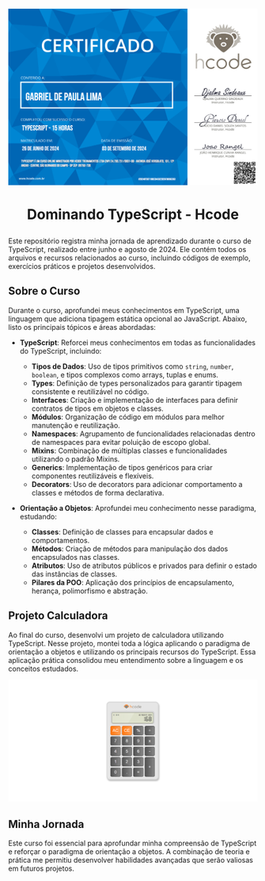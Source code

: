 <p align="center">
  <img src="https://github.com/GabrielLima5/curso-typescript/blob/main/certificate/certificate.png" alt="Certificado TypeScript">
</p>

# <p align="center">Dominando TypeScript - Hcode</p>

Este repositório registra minha jornada de aprendizado durante o curso de TypeScript, realizado entre junho e agosto de 2024. Ele contém todos os arquivos e recursos relacionados ao curso, incluindo códigos de exemplo, exercícios práticos e projetos desenvolvidos.

## Sobre o Curso

Durante o curso, aprofundei meus conhecimentos em TypeScript, uma linguagem que adiciona tipagem estática opcional ao JavaScript. Abaixo, listo os principais tópicos e áreas abordadas:

- **TypeScript**: Reforcei meus conhecimentos em todas as funcionalidades do TypeScript, incluindo:

  - **Tipos de Dados**: Uso de tipos primitivos como `string`, `number`, `boolean`, e tipos complexos como arrays, tuplas e enums.
  - **Types**: Definição de types personalizados para garantir tipagem consistente e reutilizável no código.
  - **Interfaces**: Criação e implementação de interfaces para definir contratos de tipos em objetos e classes.
  - **Módulos**: Organização de código em módulos para melhor manutenção e reutilização.
  - **Namespaces**: Agrupamento de funcionalidades relacionadas dentro de namespaces para evitar poluição de escopo global.
  - **Mixins**: Combinação de múltiplas classes e funcionalidades utilizando o padrão Mixins.
  - **Generics**: Implementação de tipos genéricos para criar componentes reutilizáveis e flexíveis.
  - **Decorators**: Uso de decorators para adicionar comportamento a classes e métodos de forma declarativa.

- **Orientação a Objetos**: Aprofundei meu conhecimento nesse paradigma, estudando:
  - **Classes**: Definição de classes para encapsular dados e comportamentos.
  - **Métodos**: Criação de métodos para manipulação dos dados encapsulados nas classes.
  - **Atributos**: Uso de atributos públicos e privados para definir o estado das instâncias de classes.
  - **Pilares da POO**: Aplicação dos princípios de encapsulamento, herança, polimorfismo e abstração.

## Projeto Calculadora

Ao final do curso, desenvolvi um projeto de calculadora utilizando TypeScript. Nesse projeto, montei toda a lógica aplicando o paradigma de orientação a objetos e utilizando os principais recursos do TypeScript. Essa aplicação prática consolidou meu entendimento sobre a linguagem e os conceitos estudados.

<p align="center">
  <img src="https://github.com/GabrielLima5/imagens-projetos/blob/main/images/Calculadora%20Typescript%20Hcode.png" alt="Calculadora TypeScript Hcode" />
</p>

## Minha Jornada

Este curso foi essencial para aprofundar minha compreensão de TypeScript e reforçar o paradigma de orientação a objetos. A combinação de teoria e prática me permitiu desenvolver habilidades avançadas que serão valiosas em futuros projetos.
